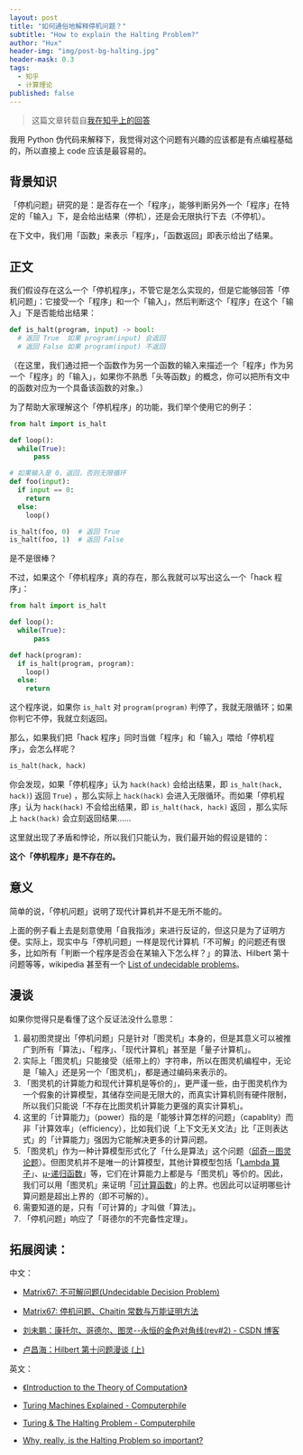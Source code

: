 ```yaml
---
layout: post
title: "如何通俗地解释停机问题？"
subtitle: "How to explain the Halting Problem?"
author: "Hux"
header-img: "img/post-bg-halting.jpg"
header-mask: 0.3
tags:
  - 知乎
  - 计算理论
published: false
---
```


> 这篇文章转载自[我在知乎上的回答]( https://www.zhihu.com/question/20081359/answer/275107187)

我用 Python 伪代码来解释下，我觉得对这个问题有兴趣的应该都是有点编程基础的，所以直接上 code 应该是最容易的。

## 背景知识

「停机问题」研究的是：是否存在一个「程序」，能够判断另外一个「程序」在特定的「输入」下，是会给出结果（停机），还是会无限执行下去（不停机）。

在下文中，我们用「函数」来表示「程序」，「函数返回」即表示给出了结果。

## 正文

我们假设存在这么一个「停机程序」，不管它是怎么实现的，但是它能够回答「停机问题」：它接受一个「程序」和一个「输入」，然后判断这个「程序」在这个「输入」下是否能给出结果：

```py
def is_halt(program, input) -> bool:
  # 返回 True  如果 program(input) 会返回
  # 返回 False 如果 program(input) 不返回
```

（在这里，我们通过把一个函数作为另一个函数的输入来描述一个「程序」作为另一个「程序」的「输入」，如果你不熟悉「头等函数」的概念，你可以把所有文中的函数对应为一个具备该函数的对象。）

为了帮助大家理解这个「停机程序」的功能，我们举个使用它的例子：

```py
from halt import is_halt

def loop():
  while(True):
      pass

# 如果输入是 0，返回，否则无限循环
def foo(input):
  if input == 0:
    return
  else:
    loop()

is_halt(foo, 0)  # 返回 True
is_halt(foo, 1)  # 返回 False
```

是不是很棒？

不过，如果这个「停机程序」真的存在，那么我就可以写出这么一个「hack 程序」：

```py
from halt import is_halt

def loop():
  while(True):
      pass

def hack(program):
  if is_halt(program, program):
    loop()
  else:
    return
```

这个程序说，如果你 `is_halt` 对 `program(program)` 判停了，我就无限循环；如果你判它不停，我就立刻返回。

那么，如果我们把「hack 程序」同时当做「程序」和「输入」喂给「停机程序」，会怎么样呢？

```py
is_halt(hack, hack)
```

你会发现，如果「停机程序」认为 `hack(hack)` 会给出结果，即 `is_halt(hack, hack)`) 返回 `True`) ，那么实际上 `hack(hack)` 会进入无限循环。而如果「停机程序」认为 `hack(hack)` 不会给出结果，即 `is_halt(hack, hack)` 返回 ，那么实际上 `hack(hack)` 会立刻返回结果……

这里就出现了矛盾和悖论，所以我们只能认为，我们最开始的假设是错的：

**这个「停机程序」是不存在的。**

## 意义

简单的说，「停机问题」说明了现代计算机并不是无所不能的。

上面的例子看上去是刻意使用「自我指涉」来进行反证的，但这只是为了证明方便。实际上，现实中与「停机问题」一样是现代计算机「不可解」的问题还有很多，比如所有「判断一个程序是否会在某输入下怎么样？」的算法、Hilbert 第十问题等等，wikipedia 甚至有一个 [List of undecidable problems](https://link.zhihu.com/?target=https%3A//en.wikipedia.org/wiki/List_of_undecidable_problems)。

## 漫谈

如果你觉得只是看懂了这个反证法没什么意思：

1.  最初图灵提出「停机问题」只是针对「图灵机」本身的，但是其意义可以被推广到所有「算法」、「程序」、「现代计算机」甚至是「量子计算机」。
2.  实际上「图灵机」只能接受（纸带上的）字符串，所以在图灵机编程中，无论是「输入」还是另一个「图灵机」，都是通过编码来表示的。
3.  「图灵机的计算能力和现代计算机是等价的」，更严谨一些，由于图灵机作为一个假象的计算模型，其储存空间是无限大的，而真实计算机则有硬件限制，所以我们只能说「不存在比图灵机计算能力更强的真实计算机」。
4.  这里的「计算能力」（power）指的是「能够计算怎样的问题」（capablity）而非「计算效率」（efficiency），比如我们说「上下文无关文法」比「正则表达式」的「计算能力」强因为它能解决更多的计算问题。
5.  「图灵机」作为一种计算模型形式化了「什么是算法」这个问题（[邱奇－图灵论题](https://link.zhihu.com/?target=https%3A//en.wikipedia.org/wiki/Church%25E2%2580%2593Turing_thesis)）。但图灵机并不是唯一的计算模型，其他计算模型包括「[Lambda 算子](https://link.zhihu.com/?target=https%3A//en.wikipedia.org/wiki/Lambda_calculus)」、[μ-递归函数](https://link.zhihu.com/?target=https%3A//en.wikipedia.org/wiki/%25CE%259C-recursive_function)」等，它们在计算能力上都是与「图灵机」等价的。因此，我们可以用「图灵机」来证明「[可计算函数](https://link.zhihu.com/?target=https%3A//en.wikipedia.org/wiki/Computable_function)」的上界。也因此可以证明哪些计算问题是超出上界的（即不可解的）。
6.  需要知道的是，只有「可计算的」才叫做「算法」。
7.  「停机问题」响应了「哥德尔的不完备性定理」。

## 拓展阅读：

中文：

- [Matrix67: 不可解问题(Undecidable Decision Problem)](https://link.zhihu.com/?target=http%3A//www.matrix67.com/blog/archives/55)

- [Matrix67: 停机问题、Chaitin 常数与万能证明方法](https://link.zhihu.com/?target=http%3A//www.matrix67.com/blog/archives/901)

- [刘未鹏：康托尔、哥德尔、图灵--永恒的金色对角线(rev#2) - CSDN 博客](https://link.zhihu.com/?target=http%3A//blog.csdn.net/pongba/article/details/1336028)

- [卢昌海：Hilbert 第十问题漫谈 (上)](https://link.zhihu.com/?target=http%3A//www.changhai.org/articles/science/mathematics/hilbert10/1.php)

英文：

- [《Introduction to the Theory of Computation》](https://link.zhihu.com/?target=https%3A//en.wikipedia.org/wiki/Introduction_to_the_Theory_of_Computation)

- [Turing Machines Explained - Computerphile](https://link.zhihu.com/?target=https%3A//www.youtube.com/watch%3Fv%3DdNRDvLACg5Q)

- [Turing & The Halting Problem - Computerphile](https://link.zhihu.com/?target=https%3A//www.youtube.com/watch%3Fv%3DmacM_MtS_w4%26t%3D29s)

- [Why, really, is the Halting Problem so important?](https://link.zhihu.com/?target=https%3A//cs.stackexchange.com/questions/32845/why-really-is-the-halting-problem-so-important)
